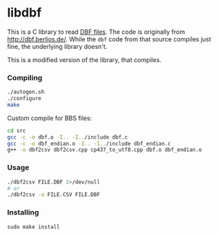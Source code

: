 libdbf
======

This is a C library to read [DBF files](http://en.wikipedia.org/wiki/DBase). 
The code is originally from http://dbf.berlios.de/.
While the `dbf` code from that source compiles just fine, the underlying library doesn't.

This is a modified version of the library, that compiles.

### Compiling

```bash
./autogen.sh
./configure
make
```

Custom compile for BBS files:

```bash
cd src
gcc -c -o dbf.o -I.. -I../include dbf.c
gcc -c -o dbf_endian.o -I.. -I../include dbf_endian.c
g++ -o dbf2csv dbf2csv.cpp cp437_to_utf8.cpp dbf.o dbf_endian.o
```

### Usage

```bash
./dbf2csv FILE.DBF 2>/dev/null
# or
./dbf2csv -o FILE.CSV FILE.DBF
```

### Installing
```
sudo make install
```
